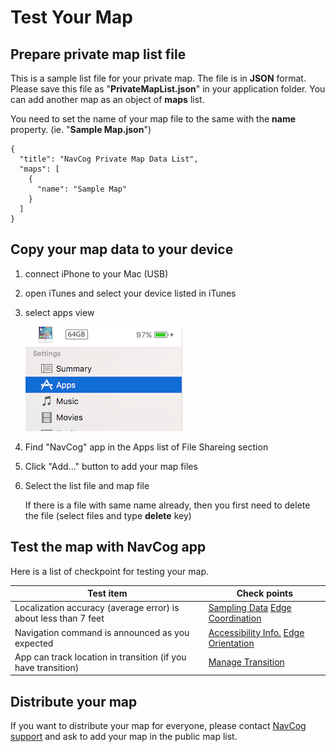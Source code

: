 <!--
The MIT License (MIT)

Copyright (c) 2014, 2015 IBM Corporation
Permission is hereby granted, free of charge, to any person obtaining a copy
of this software and associated documentation files (the "Software"), to deal
in the Software without restriction, including without limitation the rights
to use, copy, modify, merge, publish, distribute, sublicense, and/or sell
copies of the Software, and to permit persons to whom the Software is
furnished to do so, subject to the following conditions:

The above copyright notice and this permission notice shall be included in all
copies or substantial portions of the Software.

THE SOFTWARE IS PROVIDED "AS IS", WITHOUT WARRANTY OF ANY KIND, EXPRESS OR
IMPLIED, INCLUDING BUT NOT LIMITED TO THE WARRANTIES OF MERCHANTABILITY,
FITNESS FOR A PARTICULAR PURPOSE AND NONINFRINGEMENT. IN NO EVENT SHALL THE
AUTHORS OR COPYRIGHT HOLDERS BE LIABLE FOR ANY CLAIM, DAMAGES OR OTHER
LIABILITY, WHETHER IN AN ACTION OF CONTRACT, TORT OR OTHERWISE, ARISING FROM,
OUT OF OR IN CONNECTION WITH THE SOFTWARE OR THE USE OR OTHER DEALINGS IN THE
SOFTWARE.
-->

# Test Your Map


## Prepare private map list file

This is a sample list file for your private map. The file is in **JSON** format.
Please save this file as "**PrivateMapList.json**" in your application folder.
You can add another map as an object of **maps** list.

You need to set the name of your map file to the same with the **name** property. (ie. "**Sample Map.json**")

```
{
  "title": "NavCog Private Map Data List",
  "maps": [
    {
      "name": "Sample Map"
    }
  ]
}
```

## Copy your map data to your device
1. connect iPhone to your Mac (USB)
2. open iTunes and select your device listed in iTunes
3. select apps view

    ![Apps menu image](./images/apps_menu.png)
4. Find "NavCog" app in the Apps list of File Shareing section
5. 	Click "Add..." button to add your map files
6. Select the list file and map file

    If there is a file with same name already, then you first need to delete the file (select files and type **delete** key)


## Test the map with NavCog app
Here is a list of checkpoint for testing your map.

|Test item|Check points|
|---|---|
|Localization accuracy (average error) is about less than 7 feet|[Sampling Data](beacon.md#fingerprinting) [Edge Coordination](map.md#add_edge)|
|Navigation command is announced as you expected|[Accessibility Info.](map.md#add_acc_info) [Edge Orientation](map.md#add_edge)|
|App can track location in transition (if you have transition)|[Manage Transition](appendix.md#transition)|


## Distribute your map
If you want to distribute your map for everyone, please contact [NavCog support](mailto:navcog.calab@gmail.com) and ask to add your map in the public map list.
